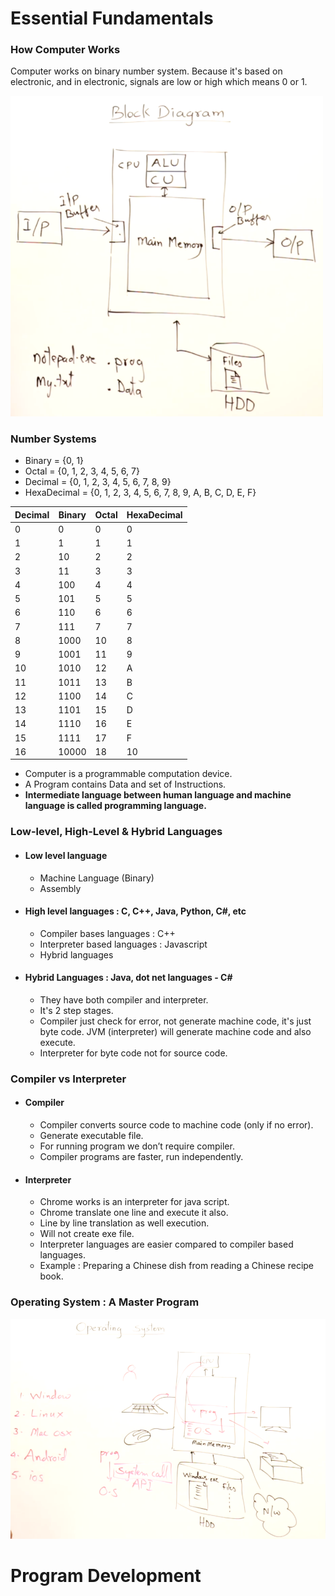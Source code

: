 # Essential Fundamentals

### How Computer Works
Computer works on binary number system. Because it's based on electronic, and in electronic, signals are low or high which means 0 or 1.

<img src="block_diagram.png" alt="Block Diagram" width="500"/>

### Number Systems
- Binary = {0, 1}
- Octal = {0, 1, 2, 3, 4, 5, 6, 7}
- Decimal = {0, 1, 2, 3, 4, 5, 6, 7, 8, 9}
- HexaDecimal = {0, 1, 2, 3, 4, 5, 6, 7, 8, 9, A, B, C, D, E, F}

Decimal | Binary | Octal | HexaDecimal
-- | -- | -- | --
0 | 0 | 0 | 0
1 | 1 | 1 | 1
2 | 10 | 2 | 2
3 | 11 | 3 | 3
4 | 100 | 4 | 4
5 | 101 | 5 | 5
6 | 110 | 6 | 6
7 | 111 | 7 | 7
8 | 1000 | 10 | 8
9 | 1001 | 11 | 9
10 | 1010 | 12 | A
11 | 1011 | 13 | B
12 | 1100 | 14 | C
13 | 1101 | 15 | D
14 | 1110 | 16 | E
15 | 1111 | 17 | F
16 | 10000 | 18 | 10

- Computer is a programmable computation device.
- A Program contains Data and set of Instructions.
- **Intermediate language between human language and machine language is called programming language.**

### Low-level, High-Level & Hybrid Languages

- #### Low level language
    - Machine Language (Binary)
    - Assembly

- #### High level languages : C, C++, Java, Python, C#, etc
    - Compiler bases languages : C++
    - Interpreter based languages : Javascript
    - Hybrid languages

- #### Hybrid Languages : Java, dot net languages - C#
    - They have both compiler and interpreter.
    - It's 2 step stages.
    - Compiler just  check for error, not generate machine code, it's just byte code. JVM (interpreter) will generate machine code and also execute.
    - Interpreter for byte code not for source code.


### Compiler vs Interpreter

- #### Compiler
    - Compiler converts source code to machine code (only if no error).
    - Generate executable file.
    - For running program we don’t require compiler.
    - Compiler programs are faster, run independently.

- #### Interpreter
    - Chrome works is an interpreter for java script.
	- Chrome translate one line and execute it also.
	- Line by line translation as well execution.
	- Will not create exe file.
	- Interpreter languages are easier compared to compiler based languages.
    - Example : Preparing a Chinese dish from reading a Chinese recipe book.

### Operating System : A Master Program

<img src="operating_system.png" alt="Operating System" width="700"/>


# Program Development
